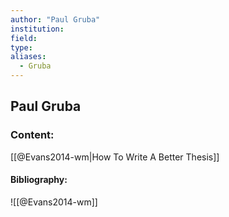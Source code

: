```yaml
---
author: "Paul Gruba"
institution:
field:
type:
aliases:
  - Gruba
---
```


## Paul Gruba

### Content:
[[@Evans2014-wm|How To Write A Better Thesis]]

#### Bibliography:

![[@Evans2014-wm]]